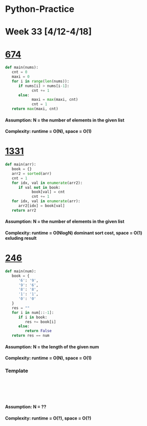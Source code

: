 # Python-Practice

# Week 33 [4/12-4/18]

# [674](https://leetcode.com/problems/longest-continuous-increasing-subsequence/)
```python
def main(nums):
   cnt = 0
   maxi = 0
   for i in range(len(nums)):
      if nums[i] > nums[i-1]:
            cnt += 1
      else:
            maxi = max(maxi, cnt)
            cnt = 1
   return max(maxi, cnt)
```
#### Assumption: N = the number of elements in the given list
#### Complexity: runtime = O(N), space = O(1)

# [1331](https://leetcode.com/problems/rank-transform-of-an-array/)
```python
def main(arr):
   book = {}
   arr2 = sorted(arr)
   cnt = 1
   for idx, val in enumerate(arr2):
      if val not in book:
            book[val] = cnt
            cnt += 1
   for idx, val in enumerate(arr):
      arr2[idx] = book[val]
   return arr2
```
#### Assumption: N = the number of elements in the given list
#### Complexity: runtime = O(NlogN) dominant sort cost, space = O(1) exluding result

# [246](https://leetcode.com/problems/strobogrammatic-number/)
```python
def main(num):
   book = {
      '6': '9',
      '9': '6',
      '8': '8',
      '1': '1',
      '0': '0'
   }
   res = ""
   for i in num[::-1]:
      if i in book:
         res += book[i]
      else:
         return False
   return res == num
```
#### Assumption: N = the length of the given num
#### Complexity: runtime = O(N), space = O(1)

### Template
# []()
```sql
```

# []()
```python
```
#### Assumption: N = ??
#### Complexity: runtime = O(?), space = O(?)